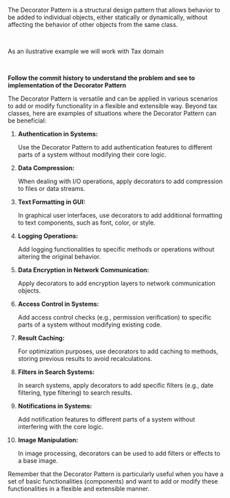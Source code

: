 ﻿<p>The Decorator Pattern is a structural design pattern that allows behavior to be added to individual objects, either statically or dynamically, without affecting the behavior of other objects from the same class. </p>
<br>
<p>As an ilustrative example we will work with Tax domain</p>
<br>
<p><strong>Follow the commit history to understand the problem and see to implementation of the Decorator Pattern </strong></p>

<!-- ## Examples of Using the Decorator Pattern -->

<p>The Decorator Pattern is versatile and can be applied in various scenarios to add or modify functionality in a flexible and extensible way. Beyond tax classes, here are examples of situations where the Decorator Pattern can be beneficial:</p>

<ol>
  <li>
    <strong>Authentication in Systems:</strong>
    <p>Use the Decorator Pattern to add authentication features to different parts of a system without modifying their core logic.</p>
  </li>

  <li>
    <strong>Data Compression:</strong>
    <p>When dealing with I/O operations, apply decorators to add compression to files or data streams.</p>
  </li>

  <li>
    <strong>Text Formatting in GUI:</strong>
    <p>In graphical user interfaces, use decorators to add additional formatting to text components, such as font, color, or style.</p>
  </li>

  <li>
    <strong>Logging Operations:</strong>
    <p>Add logging functionalities to specific methods or operations without altering the original behavior.</p>
  </li>

  <li>
    <strong>Data Encryption in Network Communication:</strong>
    <p>Apply decorators to add encryption layers to network communication objects.</p>
  </li>

  <li>
    <strong>Access Control in Systems:</strong>
    <p>Add access control checks (e.g., permission verification) to specific parts of a system without modifying existing code.</p>
  </li>

  <li>
    <strong>Result Caching:</strong>
    <p>For optimization purposes, use decorators to add caching to methods, storing previous results to avoid recalculations.</p>
  </li>

  <li>
    <strong>Filters in Search Systems:</strong>
    <p>In search systems, apply decorators to add specific filters (e.g., date filtering, type filtering) to search results.</p>
  </li>

  <li>
    <strong>Notifications in Systems:</strong>
    <p>Add notification features to different parts of a system without interfering with the core logic.</p>
  </li>

  <li>
    <strong>Image Manipulation:</strong>
    <p>In image processing, decorators can be used to add filters or effects to a base image.</p>
  </li>
</ol>

<p>Remember that the Decorator Pattern is particularly useful when you have a set of basic functionalities (components) and want to add or modify these functionalities in a flexible and extensible manner.</p>
